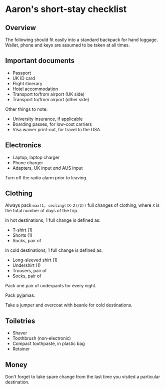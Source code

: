 # Aaron's short-stay checklist

## Overview

The following should fit easily into a standard backpack for hand luggage.
Wallet, phone and keys are assumed to be taken at all times.

## Important documents

- Passport 
- UK ID card
- Flight itinerary 
- Hotel accommodation
- Transport to/from airport (UK side)
- Transport to/from airport (other side)

Other things to note:

- University insurance, if applicable
- Boarding passes, for low-cost carriers
- Visa waiver print-out, for travel to the USA

## Electronics

- Laptop, laptop charger
- Phone charger
- Adapters, UK input _and_ AUS input

Turn off the radio alarm prior to leaving.

## Clothing

Always pack `max(1, ceiling((X-2)/2))` full changes of clothing, where `X` is the total number of days of the trip.

In hot destinations, 1 full change is defined as:

- T-shirt (1)
- Shorts (1)
- Socks, pair of

In cold destinations, 1 full change is defined as:

- Long-sleeved shirt (1)
- Undershirt (1)
- Trousers, pair of
- Socks, pair of

Pack one pair of underpants for every night.

Pack pyjamas.

Take a jumper and overcoat with beanie for cold destinations. 

## Toiletries

- Shaver
- Toothbrush (non-electronic)
- Compact toothpaste, in plastic bag
- Retainer

## Money

Don't forget to take spare change from the last time you visited a particular destination.
